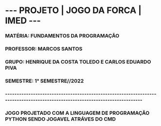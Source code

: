 <h1> --- PROJETO | JOGO DA FORCA | IMED --- </h1>
<h3> MATÉRIA: FUNDAMENTOS DA PROGRAMAÇÃO </h3>
<h3> PROFESSOR: MARCOS SANTOS </h3>
<h3> GRUPO: HENRIQUE DA COSTA TOLEDO E CARLOS EDUARDO PIVA </h3>
<h3> SEMESTRE: 1° SEMESTRE//2022 </h3>
<h3> ---------------------------------------------------------------------------------------------------------------------------- </h3>
<h3> JOGO PROJETADO COM A LINGUAGEM DE PROGRAMAÇÃO PYTHON SENDO JOGAVEL ATRÁVES DO CMD </h3>
